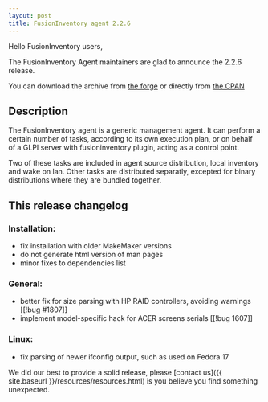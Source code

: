 ```yaml
---
layout: post
title: FusionInventory agent 2.2.6
---
```


Hello FusionInventory users,

The FusionInventory Agent maintainers are glad to announce the 2.2.6 release.

You can download the archive from [the forge](http://forge.fusioninventory.org/attachments/download/726/FusionInventory-Agent-2.2.6.tar.gz)
or directly from [the CPAN](https://metacpan.org/release/FusionInventory-Agent)

## Description

The FusionInventory agent is a generic management agent. It can perform a
certain number of tasks, according to its own execution plan, or on behalf of a
GLPI server with fusioninventory plugin, acting as a control point.

Two of these tasks are included in agent source distribution, local inventory
and wake on lan. Other tasks are distributed separatly, excepted for binary
distributions where they are bundled together.

## This release changelog

### Installation:

* fix installation with older MakeMaker versions
* do not generate html version of man pages
* minor fixes to dependencies list

### General:

* better fix for size parsing with HP RAID controllers, avoiding warnings
  [[!bug #1807]]
* implement model-specific hack for ACER screens serials [[!bug 1607]]

### Linux:

* fix parsing of newer ifconfig output, such as used on Fedora 17



We did our best to provide a solid release, please [contact us]({{ site.baseurl }}/resources/resources.html) is you believe you find something unexpected.
